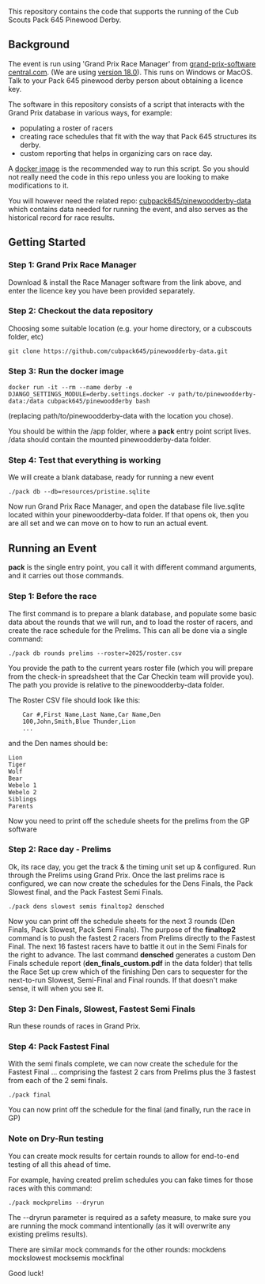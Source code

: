 This repository contains the code that supports the running of the Cub Scouts Pack 645 Pinewood Derby.

## Background 

The event is run using 'Grand Prix Race Manager' from [grand-prix-software central.com](https://grandprix-software-central.com/). (We are using [version 18.0](https://grandprix-software-central.com/index.php/downloads/gprm)).  This runs on Windows or MacOS.  Talk to your Pack 645 pinewood derby person about obtaining a licence key.

The software in this repository consists of a script that interacts with the Grand Prix database in various ways, for example:
* populating a roster of racers
* creating race schedules that fit with the way that Pack 645 structures its derby.
* custom reporting that helps in organizing cars on race day.

A [docker image](https://hub.docker.com/repository/docker/cubpack645/pinewoodderby/general) is the recommended way to run this script.  So you should not really need the code in this 
repo unless you are looking to make modifications to it.

You will however need the related repo: [cubpack645/pinewoodderby-data](https://github.com/cubpack645/pinewoodderby-data.git) which contains data needed for running the event, and also serves as the historical record for race results.

## Getting Started

### Step 1: Grand Prix Race Manager

Download & install the Race Manager software from the link above, and enter the licence key you have been provided separately.

### Step 2: Checkout the data repository

Choosing some suitable location (e.g. your home directory, or a cubscouts folder, etc)

```shell
git clone https://github.com/cubpack645/pinewoodderby-data.git
```

### Step 3: Run the docker image

```shell
docker run -it --rm --name derby -e DJANGO_SETTINGS_MODULE=derby.settings.docker -v path/to/pinewoodderby-data:/data cubpack645/pinewoodderby bash
```

(replacing path/to/pinewoodderby-data with the location you chose).

You should be within the /app folder, where a **pack** entry point script lives.  /data should contain the mounted pinewoodderby-data folder.

### Step 4: Test that everything is working

We will create a blank database, ready for running a new event

```shell
./pack db --db=resources/pristine.sqlite
```

Now run Grand Prix Race Manager, and open the database file live.sqlite located within your pinewoodderby-data folder.  If that opens ok, then you are
all set and we can move on to how to run an actual event.

## Running an Event

**pack** is the single entry point, you call it with different command arguments, and it carries out those commands.

### Step 1: Before the race
The first command is to prepare a blank database, and populate some basic data about the rounds that we will run, and to load the roster of racers, and create the race schedule for the Prelims.
This can all be done via a single command:

```shell
./pack db rounds prelims --roster=2025/roster.csv
```
	
You provide the path to the current years roster file (which you will prepare from the check-in spreadsheet that the Car Checkin team will provide you).  
The path you provide is relative to the pinewoodderby-data folder.

The Roster CSV file should look like this:

```csv
	Car #,First Name,Last Name,Car Name,Den
	100,John,Smith,Blue Thunder,Lion
	...
```

and the Den names should be:

	Lion
	Tiger
	Wolf
	Bear
	Webelo 1
	Webelo 2
	Siblings
	Parents

Now you need to print off the schedule sheets for the prelims from the GP software

### Step 2: Race day - Prelims

Ok, its race day, you get the track & the timing unit set up & configured.  Run through the Prelims using Grand Prix.  Once the last prelims race is configured, we can now create the schedules for the Dens Finals, the Pack Slowest final, and the Pack Fastest Semi Finals.

```shell
./pack dens slowest semis finaltop2 densched
```

Now you can print off the schedule sheets for the next 3 rounds (Den Finals, Pack Slowest, Pack Semi Finals).  The purpose of the **finaltop2** command is to push the fastest 2 racers from Prelims directly to the Fastest Final.  The next 16 fastest racers have to battle it out in the Semi Finals for the right to advance.  The last command **densched** generates a custom Den Finals schedule report (**den_finals_custom.pdf** in the data folder) that tells the Race Set up crew which of the finishing Den cars to sequester for the next-to-run Slowest, Semi-Final and Final rounds.  If that doesn't make sense, it will when you see it.

### Step 3: Den Finals, Slowest, Fastest Semi Finals

Run these rounds of races in Grand Prix.

### Step 4: Pack Fastest Final

With the semi finals complete, we can now create the schedule for the Fastest Final ... comprising the fastest 2 cars from Prelims plus the 3 fastest from each of the 2 semi finals.

```shell
./pack final
```
You can now print off the schedule for the final (and finally, run the race in GP)

### Note on Dry-Run testing

You can create mock results for certain rounds to allow for end-to-end testing of all this ahead of time.

For example, having created prelim schedules you can fake times for those races with this command:

```shell
./pack mockprelims --dryrun
```

The --dryrun parameter is required as a safety measure, to make sure you are running the mock command intentionally (as it will overwrite any existing prelims results).

There are similar mock commands for the other rounds: mockdens mockslowest mocksemis mockfinal

Good luck!
